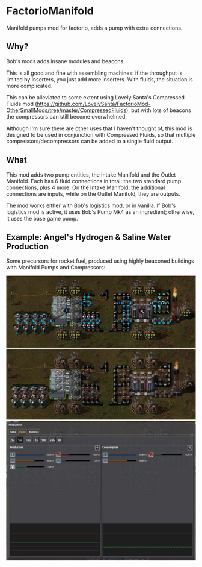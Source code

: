 # FactorioManifold
Manifold pumps mod for factorio, adds a pump with extra connections.

## Why?
Bob's mods adds insane modules and beacons.

This is all good and fine with assembling machines: if the throughput is limited by inserters, you just add more inserters. With fluids, the situation is more complicated.

This can be alleviated to some extent using Lovely Santa's Compressed Fluids mod (https://github.com/LovelySanta/FactorioMod-OtherSmallMods/tree/master/CompressedFluids), but with lots of beacons the compressors can still become overwhelmed. 

Although I'm sure there are other uses that I haven't thought of, this mod is designed to be used in conjunction with Compressed Fluids, so that multiple compressors/decompressors can be added to a single fluid output.

## What
This mod adds two pump entities, the Intake Manifold and the Outlet Manifold. Each has 6 fluid connections in total: the two standard pump connections, plus 4 more. On the Intake Manifold, the additional connections are inputs, while on the Outlet Manifold, they are outputs.

The mod works either with Bob's logistics mod, or in vanilla. If Bob's logistics mod is active, it uses Bob's Pump Mk4 as an ingredient; otherwise, it uses the base game pump.

## Example: Angel's Hydrogen & Saline Water Production
Some precursors for rocket fuel, produced using highly beaconed buildings with Manifold Pumps and Compressors:

![Detailed info on](https://raw.githubusercontent.com/wakjah/FactorioManifold/master/images/examples/hydrogen-production_detailed-info-on.png)
![Detailed info off](https://raw.githubusercontent.com/wakjah/FactorioManifold/master/images/examples/hydrogen-production_detailed-info-off.png)
![Production screen view](https://raw.githubusercontent.com/wakjah/FactorioManifold/master/images/examples/hydrogen-production_production-screen.png)
